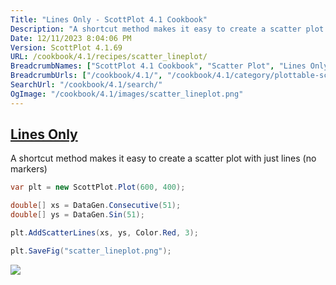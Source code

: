 ```yaml
---
Title: "Lines Only - ScottPlot 4.1 Cookbook"
Description: "A shortcut method makes it easy to create a scatter plot with just lines (no markers)"
Date: 12/11/2023 8:04:06 PM
Version: ScottPlot 4.1.69
URL: /cookbook/4.1/recipes/scatter_lineplot/
BreadcrumbNames: ["ScottPlot 4.1 Cookbook", "Scatter Plot", "Lines Only"]
BreadcrumbUrls: ["/cookbook/4.1/", "/cookbook/4.1/category/plottable-scatter-plot", "/cookbook/4.1/recipes/scatter_lineplot/"]
SearchUrl: "/cookbook/4.1/search/"
OgImage: "/cookbook/4.1/images/scatter_lineplot.png"
---
```


<h2><a href='/cookbook/4.1/recipes/scatter_lineplot/'>Lines Only</a></h2>

A shortcut method makes it easy to create a scatter plot with just lines (no markers)

```cs
var plt = new ScottPlot.Plot(600, 400);

double[] xs = DataGen.Consecutive(51);
double[] ys = DataGen.Sin(51);

plt.AddScatterLines(xs, ys, Color.Red, 3);

plt.SaveFig("scatter_lineplot.png");
```

<img src='../../images/scatter_lineplot.png' class='d-block mx-auto my-5' />


